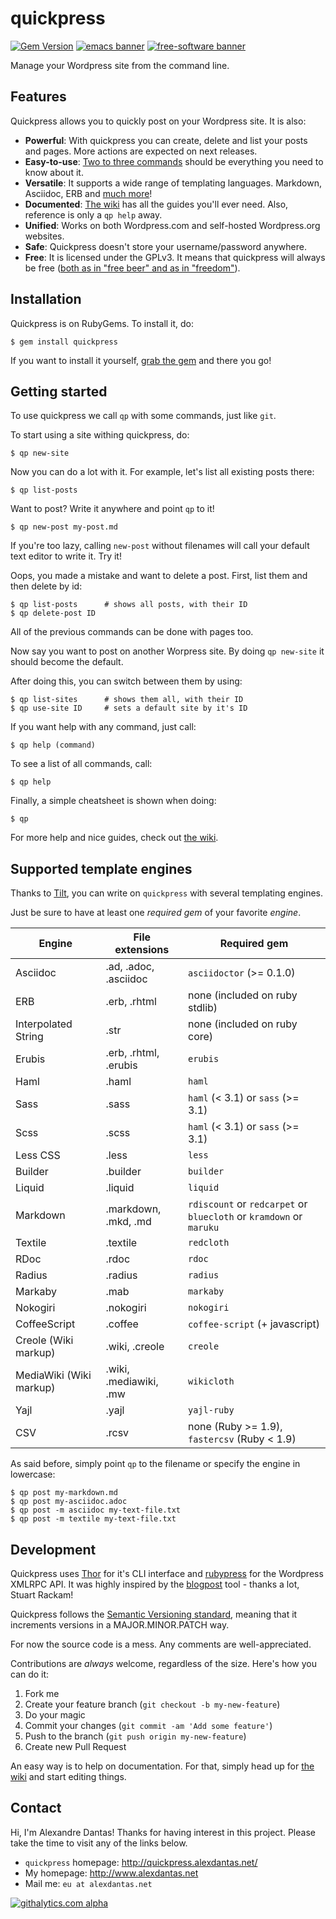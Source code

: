 # quickpress

[![Gem Version](https://badge.fury.io/rb/quickpress.png)](http://badge.fury.io/rb/quickpress)
[![emacs banner](http://badges.alexdantas.net/emacs.png)](http://badges.alexdantas.net/)
[![free-software banner](http://badges.alexdantas.net/free-software.png)](http://badges.alexdantas.net/)

Manage your Wordpress site from the command line.

## Features

Quickpress allows you to quickly post on your Wordpress site.
It is also:

* **Powerful**: With quickpress you can create, delete and list
  your posts and pages. More actions are expected on next releases.
* **Easy-to-use**: [Two to three commands](#getting-started) should
  be everything you need to know about it.
* **Versatile**: It supports a wide range of templating languages.
  Markdown, Asciidoc, ERB and [much more](#supported-template-engines)!
* **Documented**: [The wiki][wiki]
  has all the guides you'll ever need. Also, reference is only
  a `qp help` away.
* **Unified**: Works on both Wordpress.com and self-hosted Wordpress.org
  websites.
* **Safe**: Quickpress doesn't store your username/password anywhere.
* **Free**: It is licensed under the GPLv3. It means that quickpress
  will always be free
  ([both as in "free beer" and as in "freedom"](http://en.wikipedia.org/wiki/Gratis_versus_libre#.22Free_beer.22_vs_.22free_speech.22_distinction)).

## Installation

Quickpress is on RubyGems. To install it, do:

    $ gem install quickpress

If you want to install it yourself, [grab the gem][gem]
and there you go!

## Getting started

To use quickpress we call `qp` with some commands, just like `git`.

To start using a site withing quickpress, do:

    $ qp new-site

Now you can do a lot with it. For example, let's list all
existing posts there:

    $ qp list-posts

Want to post? Write it anywhere and point `qp` to it!

    $ qp new-post my-post.md

If you're too lazy, calling `new-post` without filenames will
call your default text editor to write it.
Try it!

Oops, you made a mistake and want to delete a post.
First, list them and then delete by id:

    $ qp list-posts      # shows all posts, with their ID
	$ qp delete-post ID

All of the previous commands can be done with pages too.

Now say you want to post on another Worpress site.
By doing `qp new-site` it should become the default.

After doing this, you can switch between them by using:

	$ qp list-sites      # shows them all, with their ID
	$ qp use-site ID     # sets a default site by it's ID

If you want help with any command, just call:

    $ qp help (command)

To see a list of all commands, call:

    $ qp help

Finally, a simple cheatsheet is shown when doing:

    $ qp

For more help and nice guides, check out [the wiki][wiki].

## Supported template engines

Thanks to [Tilt][tilt], you can write on `quickpress` with
several templating engines.

Just be sure to have at least one *required gem* of your favorite
*engine*.

| Engine                  | File extensions       | Required gem               |
| ----------------------- | --------------------- | -------------------------- |
| Asciidoc                | .ad, .adoc, .asciidoc | `asciidoctor` (>= 0.1.0)|
| ERB                     | .erb, .rhtml          | none (included on ruby stdlib)|
| Interpolated String     | .str                  | none (included on ruby core)|
| Erubis                  | .erb, .rhtml, .erubis | `erubis`|
| Haml                    | .haml                 | `haml`|
| Sass                    | .sass                 | `haml` (< 3.1) or `sass` (>= 3.1)|
| Scss                    | .scss                 | `haml` (< 3.1) or `sass` (>= 3.1)|
| Less CSS                | .less                 | `less`|
| Builder                 | .builder              | `builder`|
| Liquid                  | .liquid               | `liquid`|
| Markdown                | .markdown, .mkd, .md  | `rdiscount` or `redcarpet` or `bluecloth` or `kramdown` or `maruku`|
| Textile                 | .textile              | `redcloth`|
| RDoc                    | .rdoc                 | `rdoc`|
| Radius                  | .radius               | `radius`|
| Markaby                 | .mab                  | `markaby`|
| Nokogiri                | .nokogiri             | `nokogiri`|
| CoffeeScript            | .coffee               | `coffee-script` (+ javascript)|
| Creole (Wiki markup)    | .wiki, .creole        | `creole`|
| MediaWiki (Wiki markup) | .wiki, .mediawiki, .mw| `wikicloth`|
| Yajl                    | .yajl                 | `yajl-ruby`|
| CSV                     | .rcsv                 | none (Ruby >= 1.9), `fastercsv` (Ruby < 1.9)|

As said before, simply point `qp` to the filename or specify the engine in
lowercase:

    $ qp post my-markdown.md
    $ qp post my-asciidoc.adoc
	$ qp post -m asciidoc my-text-file.txt
	$ qp post -m textile my-text-file.txt

## Development

Quickpress uses [Thor][thor] for it's CLI interface and
[rubypress] for the Wordpress XMLRPC API.
It was highly inspired by the [blogpost] tool - thanks
a lot, Stuart Rackam!

Quickpress follows the [Semantic Versioning standard][versioning],
meaning that it increments versions in a MAJOR.MINOR.PATCH way.

For now the source code is a mess.
Any comments are well-appreciated.

Contributions are *always* welcome, regardless of the size.
Here's how you can do it:

1. Fork me
2. Create your feature branch (`git checkout -b my-new-feature`)
3. Do your magic
4. Commit your changes (`git commit -am 'Add some feature'`)
5. Push to the branch (`git push origin my-new-feature`)
6. Create new Pull Request

An easy way is to help on documentation. For that, simply head up
for [the wiki][wiki] and start editing things.

## Contact

Hi, I'm Alexandre Dantas! Thanks for having interest in this project.
Please take the time to visit any of the links below.

* `quickpress` homepage: http://quickpress.alexdantas.net/
* My homepage: http://www.alexdantas.net
* Mail me: `eu at alexdantas.net`

[tilt]:https://github.com/rtomayko/tilt
[thor]:http://whatisthor.com/
[rubypress]:https://github.com/zachfeldman/rubypress
[wiki]:https://github.com/alexdantas/quickpress/wiki
[gem]:https://rubygems.org/gem/quickpress/
[blogpost]:http://srackham.wordpress.com/blogpost-readme/
[versioning]:http://semver.org/

[![githalytics.com alpha](https://cruel-carlota.pagodabox.com/72dc86b8e7c376b54dabd5d33b42c774 "githalytics.com")](http://githalytics.com/alexdantas/quickpress)
